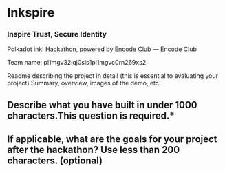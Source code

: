 # Inkspire

### Inspire Trust, Secure Identity

Polkadot ink! Hackathon, powered by Encode Club — Encode Club

Team name: pl1mgv32iqj0sls1pl1mgvc0rn269xs2

Readme describing the project in detail (this is essential to evaluating your project)
Summary, overview, images of the demo, etc.

Describe what you have built in under 1000 characters.This question is required.*
-

If applicable, what are the goals for your project after the hackathon? Use less than 200 characters. (optional)
-
 
